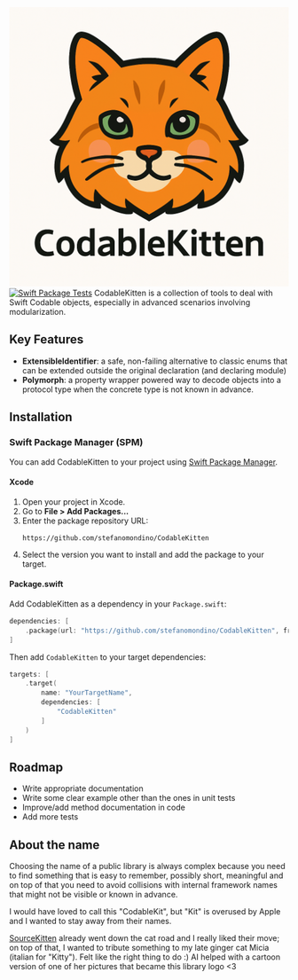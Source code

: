 ![](CodableKitten.png)
[![Swift Package Tests](https://github.com/stefanomondino/CodableKitten/actions/workflows/test.yml/badge.svg)](https://github.com/stefanomondino/CodableKitten/actions/workflows/test.yml)
CodableKitten is a collection of tools to deal with Swift Codable objects, especially in advanced scenarios involving modularization.

## Key Features

- **ExtensibleIdentifier**: a safe, non-failing alternative to classic enums that can be extended outside the original declaration (and declaring module)
- **Polymorph**: a property wrapper powered way to decode objects into a protocol type when the concrete type is not known in advance.

## Installation

### Swift Package Manager (SPM)

You can add CodableKitten to your project using [Swift Package Manager](https://swift.org/package-manager/).

#### Xcode
1. Open your project in Xcode.
2. Go to **File > Add Packages...**
3. Enter the package repository URL:
   ```
   https://github.com/stefanomondino/CodableKitten
   ```
4. Select the version you want to install and add the package to your target.

#### Package.swift
Add CodableKitten as a dependency in your `Package.swift`:

```swift
dependencies: [
    .package(url: "https://github.com/stefanomondino/CodableKitten", from: "1.0.0")
]
```
Then add `CodableKitten` to your target dependencies:
```swift
targets: [
    .target(
        name: "YourTargetName",
        dependencies: [
            "CodableKitten"
        ]
    )
]
```

## Roadmap
- Write appropriate documentation
- Write some clear example other than the ones in unit tests
- Improve/add method documentation in code
- Add more tests

## About the name
Choosing the name of a public library is always complex because you need to find something that is easy to remember, possibly short, meaningful and on top of that you need to avoid collisions with internal framework names that might not be visible or known in advance.

I would have loved to call this "CodableKit", but "Kit" is overused by Apple and I wanted to stay away from their names.

[SourceKitten](https://github.com/jpsim/SourceKitten) already went down the cat road and I really liked their move; on top of that, I wanted to tribute something to my late ginger cat Micia (italian for "Kitty"). Felt like the right thing to do :) 
AI helped with a cartoon version of one of her pictures that became this library logo <3
